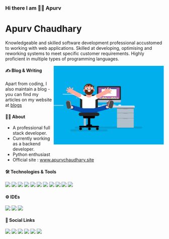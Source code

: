 ### Hi there I am 🧑‍🎓 Apurv

# Apurv Chaudhary
Knowledgeable and skilled software development professional accustomed to working with
web applications. Skilled at developing, optimising and reworking systems to meet specific
customer requirements. Highly proficient in multiple types of programming languages.

<img align="right" src="static/Rolling Chair (Reel 2017).gif" width="350" height="250"/>

#### ✍️ Blog & Writing
Apart from coding, I also maintain a blog - you can find my articles on my website at <a href="https://www.apurvchaudhary.site/blogs" target="_blank">blogs</a>

#### 🧑‍🎓 About
<ul>
<li>A professional full stack developer.</li>
<li>Currently working as a backend developer.</li>
<li>Python enthusiast</li>
<li>Official site : <a href="https://www.apurvchaudhary.site" target="_blank">www.apurvchaudhary.site</a></li>
</ul>

#### 🛠️ Technologies & Tools
<p float="left">
<img src="https://img.icons8.com/color/64/000000/python.png"/>
<img src="https://img.icons8.com/ios/64/000000/django.png"/>
<img src="https://img.icons8.com/dusk/64/000000/html-5.png"/>
<img src="https://img.icons8.com/dusk/64/000000/css3.png"/>
<img src="https://img.icons8.com/color/64/000000/javascript.png"/>
<img src="https://img.icons8.com/ios-filled/64/000000/jquery.png"/>
<img src="https://img.icons8.com/color/64/000000/postgreesql.png"/>
<img src="https://img.icons8.com/color/64/000000/mysql-logo.png"/>
<img src="https://img.icons8.com/color/64/000000/redis.png"/>
<img src="https://img.icons8.com/color/64/000000/amazon-web-services.png"/>
<img src="https://img.icons8.com/plasticine/64/000000/maximize-window--v1.png"/>
</p>

[comment]: <> (#### 🔧 Skills)

[comment]: <> (<label for="file">Python </label>&nbsp;&nbsp;&nbsp;&nbsp;&nbsp;&nbsp;&nbsp;)

[comment]: <> (<progress id="file" value="90" max="100"></progress>)

[comment]: <> (<br><br>)

[comment]: <> (<label for="file">Django </label>&nbsp;&nbsp;&nbsp;&nbsp;&nbsp;&nbsp;)

[comment]: <> (<progress id="file" value="90" max="100"></progress>)

[comment]: <> (<br><br>)

[comment]: <> (<label for="file">Html </label>&nbsp;&nbsp;&nbsp;&nbsp;&nbsp;&nbsp;&nbsp;&nbsp;&nbsp;&nbsp;)

[comment]: <> (<progress id="file" value="85" max="100"></progress>)

[comment]: <> (<br><br>)

[comment]: <> (<label for="file">Css </label>&nbsp;&nbsp;&nbsp;&nbsp;&nbsp;&nbsp;&nbsp;&nbsp;&nbsp;&nbsp;&nbsp;)

[comment]: <> (<progress id="file" value="80" max="100"></progress>)

[comment]: <> (<br><br>)

[comment]: <> (<label for="file">JavaScript </label>&nbsp;)

[comment]: <> (<progress id="file" value="60" max="100"></progress>)

[comment]: <> (<br><br>)

[comment]: <> (<label for="file">Jquery </label>&nbsp;&nbsp;&nbsp;&nbsp;&nbsp;&nbsp;)

[comment]: <> (<progress id="file" value="50" max="100"></progress>)

[comment]: <> (<br><br>)

[comment]: <> (<label for="file">Postgresql </label>&nbsp;)

[comment]: <> (<progress id="file" value="75" max="100"></progress>)

[comment]: <> (<br><br>)

[comment]: <> (<label for="file">MySql </label>&nbsp;&nbsp;&nbsp;&nbsp;&nbsp;&nbsp;&nbsp;&nbsp;)

[comment]: <> (<progress id="file" value="75" max="100"></progress>)

[comment]: <> (<br><br>)

[comment]: <> (<label for="file">Redis </label>&nbsp;&nbsp;&nbsp;&nbsp;&nbsp;&nbsp;&nbsp;&nbsp;)

[comment]: <> (<progress id="file" value="85" max="100"></progress>)

[comment]: <> (<br><br>)

[comment]: <> (<label for="file">AWS </label>&nbsp;&nbsp;&nbsp;&nbsp;&nbsp;&nbsp;&nbsp;&nbsp;&nbsp;)

[comment]: <> (<progress id="file" value="80" max="100"></progress>)

[comment]: <> (<br><br>)

[comment]: <> (<label for="file">GUI </label>&nbsp;&nbsp;&nbsp;&nbsp;&nbsp;&nbsp;&nbsp;&nbsp;&nbsp;)

[comment]: <> (<progress id="file" value="75" max="100"></progress>)

#### ⚙ IDEs
<p float="left">
<img src="https://img.icons8.com/color/64/000000/pycharm.png"/>
<img src="https://img.icons8.com/color/64/000000/intellij-idea.png"/>
<img src="https://img.icons8.com/fluent/64/000000/visual-studio-code-2019.png"/>
</p>

#### 🔗 Social Links
<a href="https://www.apurvchaudhary.site" target="_blank"><img src="https://img.icons8.com/dusk/64/000000/domain.png"/></a>
<a href="https://www.instagram.com/apurvchaudhary96/" target="_blank"><img src="https://img.icons8.com/cute-clipart/64/000000/instagram-new.png"/></a>
<a href="https://www.linkedin.com/in/apurv-chaudhary-9b0b7372/" target="_blank"><img src="https://img.icons8.com/cute-clipart/64/000000/linkedin.png"/></a>
<a href="mailto:apurv.sirohi@gmail.com" target="_blank"><img src="https://img.icons8.com/cute-clipart/64/000000/gmail.png"/></a>
<a href="https://wa.me/918553743806" target="_blank"><img src="https://img.icons8.com/cute-clipart/64/000000/whatsapp.png"/></a>
<a href="tel:+91-8553743806" target="_blank"><img src="https://img.icons8.com/cute-clipart/64/000000/phone.png"/></a>